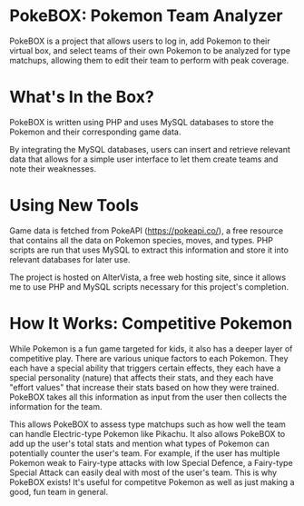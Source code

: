 # PokeBOX: Pokemon Team Analyzer

PokeBOX is a project that allows users to log in, add Pokemon to their virtual box, and select teams of their own Pokemon to be
analyzed for type matchups, allowing them to edit their team to perform with peak coverage.

# What's In the Box?

PokeBOX is written using PHP and uses MySQL databases to store the Pokemon and their corresponding game data.

By integrating the MySQL databases, users can insert and retrieve relevant data that allows for a simple user interface
to let them create teams and note their weaknesses.

# Using New Tools

Game data is fetched from PokeAPI (https://pokeapi.co/), a free resource that contains all the data on Pokemon species, moves, and types.
PHP scripts are run that uses MySQL to extract this information and store it into relevant databases for later use.

The project is hosted on AlterVista, a free web hosting site, since it allows me to use PHP and MySQL scripts necessary for this
project's completion.

# How It Works: Competitive Pokemon

While Pokemon is a fun game targeted for kids, it also has a deeper layer of competitive play. There are various unique factors
to each Pokemon. They each have a special ability that triggers certain effects, they each have a special personality (nature) that
affects their stats, and they each have "effort values" that increase their stats based on how they were trained. PokeBOX takes all
this information as input from the user then collects the information for the team.

This allows PokeBOX to assess type matchups such as how well the team can handle Electric-type Pokemon like Pikachu. It also allows
PokeBOX to add up the user's total stats and mention what types of Pokemon can potentially counter the user's team. For example,
if the user has multiple Pokemon weak to Fairy-type attacks with low Special Defence, a Fairy-type Special Attack can easily deal with most of the user's team. This is why PokeBOX exists! It's useful for competitve Pokemon as well as just making a good, fun team in general.

